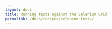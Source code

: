 ```yaml
---
layout: docs
title: Running tests against the Selenium Grid
permalink: /docs/recipes/selenium-tests/
---
```

